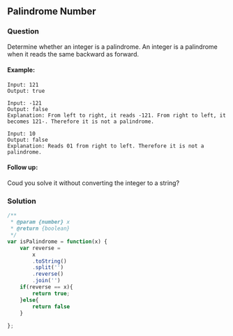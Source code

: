 ## Palindrome Number

### Question

Determine whether an integer is a palindrome. 
An integer is a palindrome when it reads the same backward as forward.

#### Example:
```shell
Input: 121
Output: true
```

```shell
Input: -121
Output: false
Explanation: From left to right, it reads -121. From right to left, it becomes 121-. Therefore it is not a palindrome.
```

```shell
Input: 10
Output: false
Explanation: Reads 01 from right to left. Therefore it is not a palindrome.
```

#### Follow up:
Coud you solve it without converting the integer to a string?

### Solution
```javascript
/**
 * @param {number} x
 * @return {boolean}
 */
var isPalindrome = function(x) {
    var reverse = 
        x
        .toString()
        .split('')
        .reverse()
        .join('')
    if(reverse == x){
        return true;
    }else{
        return false
    }
    
};
```
